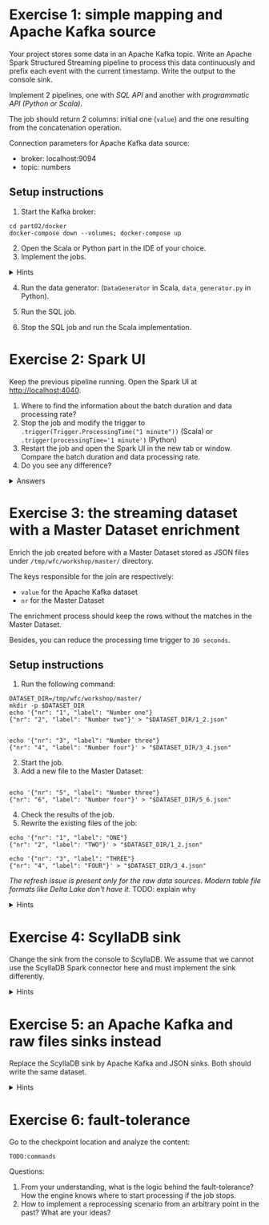 # Exercise 1: simple mapping and Apache Kafka source

Your project stores some data in an Apache Kafka topic. Write an Apache Spark Structured Streaming pipeline to process this data continuously and prefix each event with the current timestamp. Write the output to the console sink.

Implement 2 pipelines, one with *SQL API* and another with *programmatic API (Python or Scala)*. 

The job should return 2 columns: initial one (`value`) and the one resulting from the concatenation operation.

Connection parameters for Apache Kafka data source:

* broker: localhost:9094
* topic: numbers

## Setup instructions

1. Start the Kafka broker:
```
cd part02/docker
docker-compose down --volumes; docker-compose up
```
2. Open the Scala or Python part in the IDE of your choice.
3. Implement the jobs.

<details>
	<summary>Hints</summary>

	### Data source definition
	```
	spark.readStream.format("kafka").option("..define your connection options here..")
	```
	
	### Data decoration - SQL
	```
	CONCAT_WS(' ', 'Spark', 'SQL')
	```
	
	### Data decoration - Python
	```
	TODO:
	```
	
	### Data decoration - Scala
	```
	.map(..decoration logic here.)
	```
	
	### Console sink
	```
	.writeStream.format("console").option("truncate", false).option("checkpointLocation", "....")
	```
</details>

4. Run the data generator: (`DataGenerator` in Scala, `data_generator.py` in Python).

5. Run the SQL job.

6. Stop the SQL job and run the Scala implementation.

# Exercise 2: Spark UI

Keep the previous pipeline running. Open the Spark UI at [http://localhost:4040](http://localhost:4040).

1. Where to find the information about the batch duration and data processing rate?
2. Stop the job and modify the trigger to `.trigger(Trigger.ProcessingTime("1 minute"))` (Scala) or `.trigger(processingTime='1 minute')` (Python)
3. Restart the job and open the Spark UI in the new tab or window. Compare the batch duration and data processing rate.
4. Do you see any difference?


<details>
	<summary>Answers</summary>

	### Question 1.
	Under _Structured Streaming_ where the Streaming query statistics are displayed.
	
	### Question 4.
	Several aspects here:
	
	* more rows are processed at once, the query waits 1 minute and takes more data at once
	* it doesn't impact the execution time, though; our sink is not data-bounded; we print data which is stored in memory
	  so there is no I/O impact because of the increased data volume; typically, it won't be the case if you use a I/O-bounded data sink
	* there is less jobs executed in the Jobs section; it might be easier to follow
	
	```
</details>

# Exercise 3: the streaming dataset with a Master Dataset enrichment

Enrich the job created before with a Master Dataset stored as JSON files under `/tmp/wfc/workshop/master/` directory. 

The keys responsible for the join are respectively:

* `value` for the Apache Kafka dataset
* `nr` for the Master Dataset

The enrichment process should keep the rows without the matches in the Master Dataset.

Besides, you can reduce the processing time trigger to `30 seconds`.

## Setup instructions
1. Run the following command:
```
DATASET_DIR=/tmp/wfc/workshop/master/
mkdir -p $DATASET_DIR
echo '{"nr": "1", "label": "Number one"}
{"nr": "2", "label": "Number two"}' > "$DATASET_DIR/1_2.json"


echo '{"nr": "3", "label": "Number three"}
{"nr": "4", "label": "Number four"}' > "$DATASET_DIR/3_4.json"
```
2. Start the job.
3. Add a new file to the Master Dataset:
```

echo '{"nr": "5", "label": "Number three"}
{"nr": "6", "label": "Number four"}' > "$DATASET_DIR/5_6.json"
```

4. Check the results of the job.
5. Rewrite the existing files of the job:
```
echo '{"nr": "1", "label": "ONE"}
{"nr": "2", "label": "TWO"}' > "$DATASET_DIR/1_2.json"

echo '{"nr": "3", "label": "THREE"}
{"nr": "4", "label": "FOUR"}' > "$DATASET_DIR/3_4.json"
```

*The refresh issue is present only for the raw data sources. Modern table file formats like Delta Lake don't have it.* TODO: explain why

<details>
	<summary>Hints</summary>

	### Master Dataset definition
	
	It's a static dataset, so we use the Spark SQL API here:
	```
	sparkSession.read.schema("nr STRING, label STRING").json("/tmp/wfc/workshop/master")
	```
	
	Remember, for any kind of semi-structured data sources (JSON, CSV), it's important to explicitly define the schema. Otherwise Apache Spark will
	sample the dataset to infer the schema which in the end can be wrong and the operation can be costly (dataset processed twice, for the schema resolution
	and processing logic)
	```
</details>

# Exercise 4: ScyllaDB sink

Change the sink from the console to ScyllaDB. We assume that we cannot use the ScyllaDB Spark connector here and must implement the sink differently.


<details>
	<summary>Hints</summary>

	### Sink choice
	
	There are multiple alternatives:
	
	* `foreachPartition` with the ScyllaDB API
	* `foreach` with a dedicated `ForeachWriter` that implements the open/process/close methods
	
	My choice goes to the latter one since the API provides a quite nice pattern for the custom writing:
	* in the `open` we're going to initialize the connection to the database
	* in the `process` we're going to either add a record to the buffer or flush the buffer if it's full
	* in the `close` we're going to flush remaining records from the buffer and close the ScyllaDB connection
	
	Example for Scala:
	```
	class ScyllaDbWriter extends ForeachWriter[MappedEvent] {

	  private var cqlSession: CqlSession = _
	  
	  private val bufferedRows = new mutable.ListBuffer[MappedEvent]()

	  override def open(partitionId: Long, epochId: Long): Boolean = {
	    cqlSession = CqlSession.builder()
	      .withKeyspace("wfc")
	      .build()
	    true
  	  }
  
  	  override def process(visit: MappedEvent): Unit = {
  	    if (bufferedRows.size == 10) {
  	      flushBuffer()
  	    }
  	    bufferedRows.append(visit)
  	  }
  	  
  	  override def close(errorOrNull: Throwable): Unit = {
  	      flushBuffer()
  	      cqlSession.close()
  	  }	
	```
	
	Example for Python:
	```
	TODO:
	```
	
	```
</details>

# Exercise 5: an Apache Kafka and raw files sinks instead

Replace the ScyllaDB sink by Apache Kafka and JSON sinks. Both should write the same dataset.


<details>
	<summary>Hints</summary>

	### Data sink
	
	This time we need to change the data sink to `foreachBatch` and define the output definition inside as:
	
	```
	dataset.cache()
	dataset.write.mode(SaveMode.Overwrite).json(s"/tmp/wfc/workshop/part02/exercise4/${batchNumber}")
	// Kafka is not only available for the streaming API!
	dataset.selectExpr("decorated_value AS value").write.options(Map(
          "kafka.bootstrap.servers" -> "localhost:9094",
          "topic" -> EnrichedDataTopicName
	)).format("kafka").save()
	```
	
	Several points here:

	* the `cache` is mandatory; otherwise the reading part is executed twice, once for each data sink
	* defining 2 `writeStream...` on the data source won't work well because again, it'll involve reading the data twice
	* moreover, 2 `writeStream`s bring the risk of reading different data since the data source is not synchronized; it
	  breaks the requirement from the announcement
</details>
 
# Exercise 6: fault-tolerance

Go to the checkpoint location and analyze the content:
```
TODO:commands
```

Questions:

1. From your understanding, what is the logic behind the fault-tolerance? How the engine knows where to start processing if the job stops.
2. How to implement a reprocessing scenario from an arbitrary point in the past? What are your ideas?
